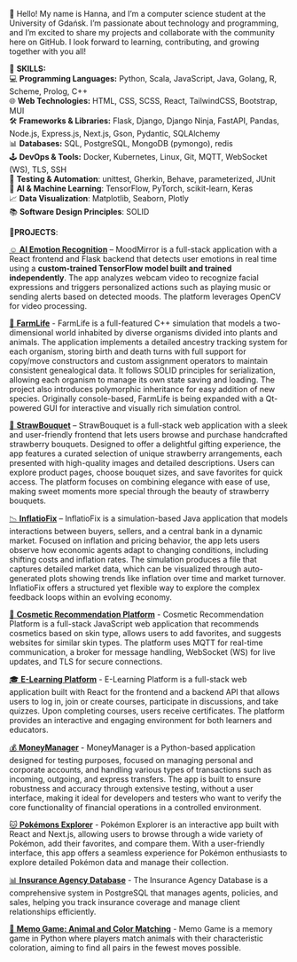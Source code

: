 🤗 Hello! My name is Hanna, and I’m a computer science student at the University of Gdańsk. I’m passionate about technology and programming, and I’m excited to share my projects and collaborate with the community here on GitHub. I look forward to learning, contributing, and growing together with you all! 

📍 **SKILLS:**  
💻 **Programming Languages:** Python, Scala, JavaScript, Java, Golang, R, Scheme, Prolog, C++  
🌐 **Web Technologies:** HTML, CSS, SCSS, React, TailwindCSS, Bootstrap, MUI    
🛠️ **Frameworks & Libraries:** Flask, Django, Django Ninja, FastAPI, Pandas, Node.js, Express.js, Next.js, Gson, Pydantic, SQLAlchemy         
📊 **Databases:** SQL, PostgreSQL, MongoDB (pymongo), redis  
🕹️ **DevOps & Tools:** Docker, Kubernetes, Linux, Git, MQTT, WebSocket (WS), TLS, SSH     
🔧 **Testing & Automation**: unittest, Gherkin, Behave, parameterized, JUnit    
🤖 **AI & Machine Learning**: TensorFlow, PyTorch, scikit-learn, Keras  
📈 **Data Visualization**: Matplotlib, Seaborn, Plotly  
📚 **Software Design Principles**: SOLID   


📍**PROJECTS**: 

[☺️ **AI Emotion Recognition**](https://github.com/hsialitskaya/MoodMirror_App.git)  – MoodMirror is a full-stack application with a React frontend and Flask backend that detects user emotions in real time using a **custom-trained TensorFlow model built and trained independently**. The app analyzes webcam video to recognize facial expressions and triggers personalized actions such as playing music or sending alerts based on detected moods. The platform leverages OpenCV for video processing.  

[🐷 **FarmLife**](https://github.com/hsialitskaya/FarmLife.git) - FarmLife is a full-featured C++ simulation that models a two-dimensional world inhabited by diverse organisms divided into plants and animals. The application implements a detailed ancestry tracking system for each organism, storing birth and death turns with full support for copy/move constructors and custom assignment operators to maintain consistent genealogical data. It follows SOLID principles for serialization, allowing each organism to manage its own state saving and loading. The project also introduces polymorphic inheritance for easy addition of new species. Originally console-based, FarmLife is being expanded with a Qt-powered GUI for interactive and visually rich simulation control.

[🍓 **StrawBouquet**](https://github.com/hsialitskaya/StrawBouquet_App.git) – StrawBouquet is a full-stack web application with a sleek and user-friendly frontend that lets users browse and purchase handcrafted strawberry bouquets. Designed to offer a delightful gifting experience, the app features a curated selection of unique strawberry arrangements, each presented with high-quality images and detailed descriptions. Users can explore product pages, choose bouquet sizes, and save favorites for quick access. The platform focuses on combining elegance with ease of use, making sweet moments more special through the beauty of strawberry bouquets.    

[📉 **InflatioFix**](https://github.com/hsialitskaya/InflatioFix.git) – InflatioFix is a simulation-based Java application that models interactions between buyers, sellers, and a central bank in a dynamic market. Focused on inflation and pricing behavior, the app lets users observe how economic agents adapt to changing conditions, including shifting costs and inflation rates. The simulation produces a file that captures detailed market data, which can be visualized through auto-generated plots showing trends like inflation over time and market turnover. InflatioFix offers a structured yet flexible way to explore the complex feedback loops within an evolving economy.  

[💄 **Cosmetic Recommendation Platform**](https://github.com/hsialitskaya/Cosmetics_App.git)  - Cosmetic Recommendation Platform is a full-stack JavaScript web application that recommends cosmetics based on skin type, allows users to add favorites, and suggests websites for similar skin types. The platform uses MQTT for real-time communication, a broker for message handling, WebSocket (WS) for live updates, and TLS for secure connections.

[🎓 **E-Learning Platform**](https://github.com/hsialitskaya/Learning_App.git)  - E-Learning Platform is a full-stack web application built with React for the frontend and a backend API that allows users to log in, join or create courses, participate in discussions, and take quizzes. Upon completing courses, users receive certificates. The platform provides an interactive and engaging environment for both learners and educators.    

[💰 **MoneyManager**](https://github.com/hsialitskaya/Test_Bank_App.git)  -  MoneyManager is a Python-based application designed for testing purposes, focused on managing personal and corporate accounts, and handling various types of transactions such as incoming, outgoing, and express transfers. The app is built to ensure robustness and accuracy through extensive testing, without a user interface, making it ideal for developers and testers who want to verify the core functionality of financial operations in a controlled environment.

[🐱 **Pokémons Explorer**](https://github.com/hsialitskaya/Pokemons_App.git)  - Pokémon Explorer is an interactive app built with React and Next.js, allowing users to browse through a wide variety of Pokémon, add their favorites, and compare them. With a user-friendly interface, this app offers a seamless experience for Pokémon enthusiasts to explore detailed Pokémon data and manage their collection.

[📊 **Insurance Agency Database**](https://github.com/hsialitskaya/DBSecure.git)  - The Insurance Agency Database is a comprehensive system in PostgreSQL that manages agents, policies, and sales, helping you track insurance coverage and manage client relationships efficiently.

[🧩 **Memo Game: Animal and Color Matching**](https://github.com/hsialitskaya/Memo_Game)  - Memo Game is a memory game in Python where players match animals with their characteristic coloration, aiming to find all pairs in the fewest moves possible.  




